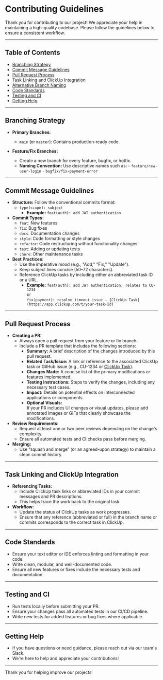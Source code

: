 # Contributing Guidelines

Thank you for contributing to our project! We appreciate your help in maintaining a high-quality codebase. Please follow the guidelines below to ensure a consistent workflow.

---

## Table of Contents

- [Branching Strategy](#branching-strategy)
- [Commit Message Guidelines](#commit-message-guidelines)
- [Pull Request Process](#pull-request-process)
- [Task Linking and ClickUp Integration](#task-linking-and-clickup-integration)
- [Alternative Branch Naming](#alternative-branch-naming)
- [Code Standards](#code-standards)
- [Testing and CI](#testing-and-ci)
- [Getting Help](#getting-help)

---

## Branching Strategy

- **Primary Branches:**

  - `main` (or `master`): Contains production-ready code.
  <!-- - `develop`: A staging branch for integration (if used). -->

- **Feature/Fix Branches:**
  - Create a new branch for every feature, bugfix, or hotfix.
  - **Naming Convention:** Use descriptive names such as: - `feature/new-user-login` - `bugfix/fix-payment-error`
  <!-- - **Release Branches:**
  - Use `release/` branches when preparing a new version for production. -->

---

## Commit Message Guidelines

- **Structure:** Follow the conventional commits format:
  - `type(scope): subject`
    - **Example:** `feat(auth): add JWT authentication`
- **Commit Types:**
  - `feat`: New features
  - `fix`: Bug fixes
  - `docs`: Documentation changes
  - `style`: Code formatting or style changes
  - `refactor`: Code restructuring without functionality changes
  - `test`: Adding or updating tests
  - `chore`: Other maintenance tasks
- **Best Practices:**
  - Use the imperative mood (e.g., "Add," "Fix," "Update").
  - Keep subject lines concise (50–72 characters).
  - Reference ClickUp tasks by including either an abbreviated task ID or a URL.
    - **Example:** `feat(auth): add JWT authentication, relates to CU-1234`  
      or  
      `fix(payment): resolve timeout issue – [ClickUp Task](https://app.clickup.com/t/your-task-id)`

---

## Pull Request Process

- **Creating a PR:**
  - Always open a pull request from your feature or fix branch.
  - Include a PR template that includes the following sections:
    - **Summary:** A brief description of the changes introduced by this pull request.
    - **Related Task/Issue:** A link or reference to the associated ClickUp task or GitHub issue (e.g., CU-1234 or [ClickUp Task](https://app.clickup.com/t/your-task-id)).
    - **Changes Made:** A concise list of the primary modifications or features implemented.
    - **Testing Instructions:** Steps to verify the changes, including any necessary test cases.
    - **Impact:** Details on potential effects on interconnected applications or components.
    - **Optional Visuals:**  
      If your PR includes UI changes or visual updates, please add annotated images or GIFs that clearly showcase the modifications.
- **Review Requirements:**
  - Request at least one or two peer reviews depending on the change's complexity.
  - Ensure all automated tests and CI checks pass before merging.
- **Merging:**
  - Use “squash and merge” (or an agreed-upon strategy) to maintain a clean commit history.

---

## Task Linking and ClickUp Integration

- **Referencing Tasks:**
  - Include ClickUp task links or abbreviated IDs in your commit messages and PR descriptions.
  - This helps trace the work back to the original task.
- **Workflow:**
  - Update the status of ClickUp tasks as work progresses.
  - Ensure that any reference (abbreviated or full) in the branch name or commits corresponds to the correct task in ClickUp.

---

## Code Standards

- Ensure your text editor or IDE enforces linting and formatting in your code.
- Write clean, modular, and well-documented code.
- Ensure all new features or fixes include the necessary tests and documentation.

---

## Testing and CI

- Run tests locally before submitting your PR.
- Ensure your changes pass all automated tests in our CI/CD pipeline.
- Write new tests for added features or bug fixes where applicable.

---

## Getting Help

- If you have questions or need guidance, please reach out via our team's Slack.
- We’re here to help and appreciate your contributions!

---

Thank you for helping improve our projects!
